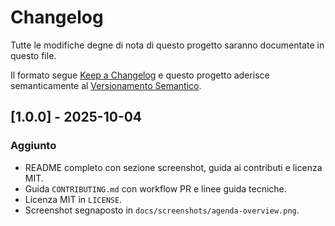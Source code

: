 # Changelog

Tutte le modifiche degne di nota di questo progetto saranno documentate in questo file.

Il formato segue [Keep a Changelog](https://keepachangelog.com/it-IT/1.1.0/) e questo progetto aderisce semanticamente al [Versionamento Semantico](https://semver.org/lang/it/).

## [1.0.0] - 2025-10-04
### Aggiunto
- README completo con sezione screenshot, guida ai contributi e licenza MIT.
- Guida `CONTRIBUTING.md` con workflow PR e linee guida tecniche.
- Licenza MIT in `LICENSE`.
- Screenshot segnaposto in `docs/screenshots/agenda-overview.png`.
